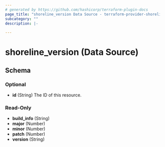 ```yaml
---
# generated by https://github.com/hashicorp/terraform-plugin-docs
page_title: "shoreline_version Data Source - terraform-provider-shoreline"
subcategory: ""
description: |-
  
---
```


# shoreline_version (Data Source)





<!-- schema generated by tfplugindocs -->
## Schema

### Optional

- **id** (String) The ID of this resource.

### Read-Only

- **build_info** (String)
- **major** (Number)
- **minor** (Number)
- **patch** (Number)
- **version** (String)


